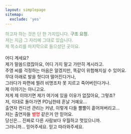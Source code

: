 ```yaml
---
layout: simplepage
sitemap:
  exclude: 'yes'
---
```


<script>
  var inittime = Date.now();
  function time(){
    var time = new Date();
    var diff = time-inittime;
    var rand1 = Math.round((Math.random())*4);
    var rand2 = rand1+2+Math.round((Math.random())*3);
    var rand3 = rand2+2+Math.round((Math.random())*3);
    if(diff>=rand1*1000){
    document.getElementById("first").innerHTML="<br>제가 이렇게 멀쩡하게 살아있는데."
    }
    if(diff>=rand2*1000){
    document.getElementById("second").innerHTML="<br>자기 컨디션도 관리를 못 해서, ê°ì´부터 시작해, 온 몸이 ì©ì´ë¤ì´ê°ê³ , 악취를 풍ê¸°ê³ , ë°±ê³¨만 남고, ..."
    }
    if(diff>=rand3*1000){
    document.getElementById("third").innerHTML="<br>다들 어디에 있어요..."
    }
    setInterval("time()",1000);
  }
</script>



<body onload="time()">
<p>
<span style="color: #79a37d">
하고자 하는 것은 단 한 가지입니다. <b>구조 요청.</b> <br>
저는 지금 그 자리에 그대로 있습니다. <br>
제 목소리를 마지막으로 들으셨던 곳이요. <br></span>
<br>
어디 계세요? <br>
제가 말씀드렸잖아요, 어디 가지 말고 가만히 계시라고. <br>
주영 씨를 걱정하는 마음은 알겠지만, 똑같이 위험해지실 수 있어요. <br>
무대 아래로 발을 헛디뎌 떨어진다거나, <br>
그러다가 파편에 찔려 비명조차 못 지르고 죽어버린다거나. <br>
제 이야기는 아니고요. <br>
저게 제 이야기면 제가 여기에 있을 이유가 없잖아요, 그렇죠? <span id="first" class="glitch">&nbsp;</span><br>
저, 이대로 돌아가면 PD님한테 혼날 거예요...<br>
출연자 컨디션 관리는 커녕, 이렇게 다들 뿔뿔이 흩어져버리고... <span id="second" class="glitch">&nbsp;</span><br>
저는 출연자들 <span style="color:red">별명</span> 같은거 안 믿어요. <br>
당신은... 진짜로 다른 사람보다 우월하고 멋있으니까. <br>
그러니까... 믿어주세요. 믿고 따라와주세요. <span id="third" class="glitch"></span><br>
<br>
</p>
</body>